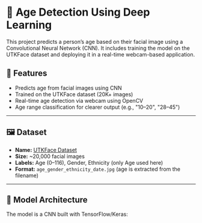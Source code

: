# 🧠 Age Detection Using Deep Learning

This project predicts a person’s age based on their facial image using a Convolutional Neural Network (CNN). It includes training the model on the UTKFace dataset and deploying it in a real-time webcam-based application.

## 📌 Features

- Predicts age from facial images using CNN
- Trained on the UTKFace dataset (20K+ images)
- Real-time age detection via webcam using OpenCV
- Age range classification for clearer output (e.g., "10–20", "28–45")

---

## 🖼 Dataset

- **Name:** [UTKFace Dataset](https://susanqq.github.io/UTKFace/)
- **Size:** ~20,000 facial images
- **Labels:** Age (0–116), Gender, Ethnicity (only Age used here)
- **Format:** `age_gender_ethnicity_date.jpg` (age is extracted from the filename)

---

## 🧪 Model Architecture

The model is a CNN built with TensorFlow/Keras:

